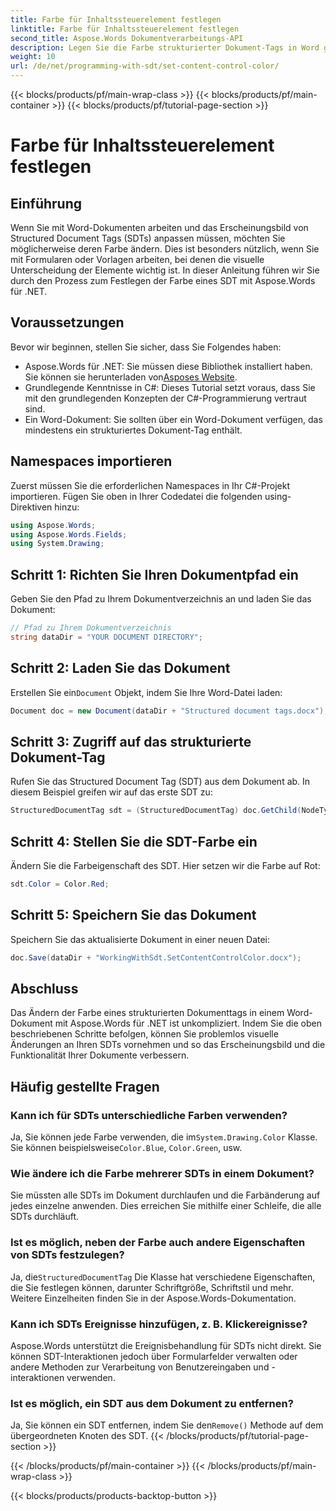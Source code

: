 ```yaml
---
title: Farbe für Inhaltssteuerelement festlegen
linktitle: Farbe für Inhaltssteuerelement festlegen
second_title: Aspose.Words Dokumentverarbeitungs-API
description: Legen Sie die Farbe strukturierter Dokument-Tags in Word ganz einfach mit Aspose.Words für .NET fest. Passen Sie Ihre SDTs mit dieser einfachen Anleitung an, um das Erscheinungsbild des Dokuments zu verbessern.
weight: 10
url: /de/net/programming-with-sdt/set-content-control-color/
---
```


{{< blocks/products/pf/main-wrap-class >}}
{{< blocks/products/pf/main-container >}}
{{< blocks/products/pf/tutorial-page-section >}}

# Farbe für Inhaltssteuerelement festlegen

## Einführung

Wenn Sie mit Word-Dokumenten arbeiten und das Erscheinungsbild von Structured Document Tags (SDTs) anpassen müssen, möchten Sie möglicherweise deren Farbe ändern. Dies ist besonders nützlich, wenn Sie mit Formularen oder Vorlagen arbeiten, bei denen die visuelle Unterscheidung der Elemente wichtig ist. In dieser Anleitung führen wir Sie durch den Prozess zum Festlegen der Farbe eines SDT mit Aspose.Words für .NET.

## Voraussetzungen

Bevor wir beginnen, stellen Sie sicher, dass Sie Folgendes haben:
-  Aspose.Words für .NET: Sie müssen diese Bibliothek installiert haben. Sie können sie herunterladen von[Asposes Website](https://releases.aspose.com/words/net/).
- Grundlegende Kenntnisse in C#: Dieses Tutorial setzt voraus, dass Sie mit den grundlegenden Konzepten der C#-Programmierung vertraut sind.
- Ein Word-Dokument: Sie sollten über ein Word-Dokument verfügen, das mindestens ein strukturiertes Dokument-Tag enthält.

## Namespaces importieren

Zuerst müssen Sie die erforderlichen Namespaces in Ihr C#-Projekt importieren. Fügen Sie oben in Ihrer Codedatei die folgenden using-Direktiven hinzu:

```csharp
using Aspose.Words;
using Aspose.Words.Fields;
using System.Drawing;
```

## Schritt 1: Richten Sie Ihren Dokumentpfad ein

Geben Sie den Pfad zu Ihrem Dokumentverzeichnis an und laden Sie das Dokument:

```csharp
// Pfad zu Ihrem Dokumentverzeichnis
string dataDir = "YOUR DOCUMENT DIRECTORY";
```

## Schritt 2: Laden Sie das Dokument

 Erstellen Sie ein`Document` Objekt, indem Sie Ihre Word-Datei laden:

```csharp
Document doc = new Document(dataDir + "Structured document tags.docx");
```

## Schritt 3: Zugriff auf das strukturierte Dokument-Tag

Rufen Sie das Structured Document Tag (SDT) aus dem Dokument ab. In diesem Beispiel greifen wir auf das erste SDT zu:

```csharp
StructuredDocumentTag sdt = (StructuredDocumentTag) doc.GetChild(NodeType.StructuredDocumentTag, 0, true);
```

## Schritt 4: Stellen Sie die SDT-Farbe ein

Ändern Sie die Farbeigenschaft des SDT. Hier setzen wir die Farbe auf Rot:

```csharp
sdt.Color = Color.Red;
```

## Schritt 5: Speichern Sie das Dokument

Speichern Sie das aktualisierte Dokument in einer neuen Datei:

```csharp
doc.Save(dataDir + "WorkingWithSdt.SetContentControlColor.docx");
```

## Abschluss

Das Ändern der Farbe eines strukturierten Dokumenttags in einem Word-Dokument mit Aspose.Words für .NET ist unkompliziert. Indem Sie die oben beschriebenen Schritte befolgen, können Sie problemlos visuelle Änderungen an Ihren SDTs vornehmen und so das Erscheinungsbild und die Funktionalität Ihrer Dokumente verbessern.

## Häufig gestellte Fragen

### Kann ich für SDTs unterschiedliche Farben verwenden?

 Ja, Sie können jede Farbe verwenden, die im`System.Drawing.Color` Klasse. Sie können beispielsweise`Color.Blue`, `Color.Green`, usw.

### Wie ändere ich die Farbe mehrerer SDTs in einem Dokument?

Sie müssten alle SDTs im Dokument durchlaufen und die Farbänderung auf jedes einzelne anwenden. Dies erreichen Sie mithilfe einer Schleife, die alle SDTs durchläuft.

### Ist es möglich, neben der Farbe auch andere Eigenschaften von SDTs festzulegen?

 Ja, die`StructuredDocumentTag` Die Klasse hat verschiedene Eigenschaften, die Sie festlegen können, darunter Schriftgröße, Schriftstil und mehr. Weitere Einzelheiten finden Sie in der Aspose.Words-Dokumentation.

### Kann ich SDTs Ereignisse hinzufügen, z. B. Klickereignisse?

Aspose.Words unterstützt die Ereignisbehandlung für SDTs nicht direkt. Sie können SDT-Interaktionen jedoch über Formularfelder verwalten oder andere Methoden zur Verarbeitung von Benutzereingaben und -interaktionen verwenden.

### Ist es möglich, ein SDT aus dem Dokument zu entfernen?

 Ja, Sie können ein SDT entfernen, indem Sie den`Remove()` Methode auf dem übergeordneten Knoten des SDT.
{{< /blocks/products/pf/tutorial-page-section >}}

{{< /blocks/products/pf/main-container >}}
{{< /blocks/products/pf/main-wrap-class >}}

{{< blocks/products/products-backtop-button >}}

